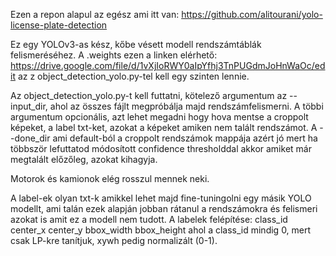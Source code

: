 Ezen a repon alapul az egész ami itt van: https://github.com/alitourani/yolo-license-plate-detection

Ez egy YOLOv3-as kész, kőbe vésett modell rendszámtáblák felismeréséhez. A .weights ezen a linken elérhető: https://drive.google.com/file/d/1vXjIoRWY0aIpYfhj3TnPUGdmJoHnWaOc/edit az z object_detection_yolo.py-tel kell egy szinten lennie. 

Az object_detection_yolo.py-t kell futtatni, kötelező argumentum az --input_dir, ahol az összes fájlt megpróbálja majd rendszámfelismerni. A többi argumentum opcionális, azt lehet megadni hogy hova mentse a croppolt képeket, a label txt-ket, azokat a képeket amiken nem talált rendszámot. A --done_dir ami default-ból a croppolt rendszámok mappája azért jó mert ha többször lefuttatod módosított confidence thresholddal akkor amiket már megtalált előzőleg, azokat kihagyja. 

Motorok és kamionok elég rosszul mennek neki.

A label-ek olyan txt-k amikkel lehet majd fine-tuningolni egy másik YOLO modellt, ami talán ezek alapján jobban rátanul a rendszámokra és felismeri azokat is amit ez a modell nem tudott. A labelek felépítése: class_id center_x center_y bbox_width bbox_height ahol a class_id mindig 0, mert csak LP-kre tanítjuk, xywh pedig normalizált (0-1). 